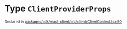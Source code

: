 # Type `ClientProviderProps`
<sub>Declared in [packages/sdk/react-client/src/client/ClientContext.tsx:50](https://github.com/dxos/dxos/blob/27607ac6b/packages/sdk/react-client/src/client/ClientContext.tsx#L50)</sub>






